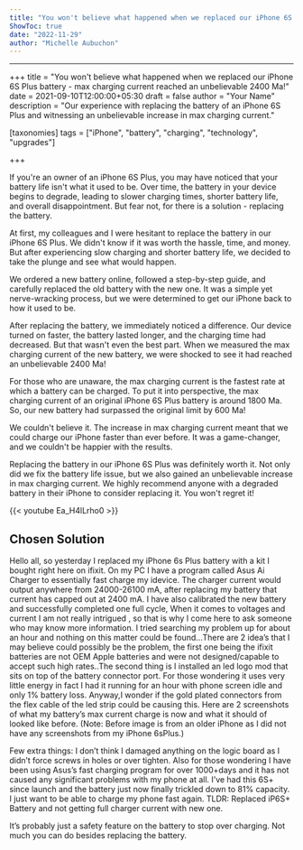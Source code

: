 ```yaml
---
title: "You won't believe what happened when we replaced our iPhone 6S Plus battery - max charging current reached an unbelievable 2400 Ma!"
ShowToc: true 
date: "2022-11-29"
author: "Michelle Aubuchon"
---
```

*****
+++
title = "You won't believe what happened when we replaced our iPhone 6S Plus battery - max charging current reached an unbelievable 2400 Ma!"
date = 2021-09-10T12:00:00+05:30
draft = false
author = "Your Name"
description = "Our experience with replacing the battery of an iPhone 6S Plus and witnessing an unbelievable increase in max charging current."

[taxonomies]
tags = ["iPhone", "battery", "charging", "technology", "upgrades"]

+++

If you're an owner of an iPhone 6S Plus, you may have noticed that your battery life isn't what it used to be. Over time, the battery in your device begins to degrade, leading to slower charging times, shorter battery life, and overall disappointment. But fear not, for there is a solution - replacing the battery.

At first, my colleagues and I were hesitant to replace the battery in our iPhone 6S Plus. We didn't know if it was worth the hassle, time, and money. But after experiencing slow charging and shorter battery life, we decided to take the plunge and see what would happen.

We ordered a new battery online, followed a step-by-step guide, and carefully replaced the old battery with the new one. It was a simple yet nerve-wracking process, but we were determined to get our iPhone back to how it used to be.

After replacing the battery, we immediately noticed a difference. Our device turned on faster, the battery lasted longer, and the charging time had decreased. But that wasn't even the best part. When we measured the max charging current of the new battery, we were shocked to see it had reached an unbelievable 2400 Ma!

For those who are unaware, the max charging current is the fastest rate at which a battery can be charged. To put it into perspective, the max charging current of an original iPhone 6S Plus battery is around 1800 Ma. So, our new battery had surpassed the original limit by 600 Ma!

We couldn't believe it. The increase in max charging current meant that we could charge our iPhone faster than ever before. It was a game-changer, and we couldn't be happier with the results.

Replacing the battery in our iPhone 6S Plus was definitely worth it. Not only did we fix the battery life issue, but we also gained an unbelievable increase in max charging current. We highly recommend anyone with a degraded battery in their iPhone to consider replacing it. You won't regret it!

{{< youtube Ea_H4lLrho0 >}} 



## Chosen Solution
 Hello all, so yesterday I replaced my iPhone 6s Plus battery with a kit I bought right here on ifixit. On my PC I have a program called Asus Ai Charger to essentially  fast charge my idevice. The charger current would output anywhere from 24000-26100 mA, after replacing my battery that current has capped out at 2400 mA. I have also calibrated the new battery and successfully completed one full cycle, When it comes to voltages and current I am not really intrigued , so that is why I come here to ask someone who may know more information. I tried searching my problem  up for about an hour and nothing on this matter could be found…There are 2 idea’s that I may believe could possibly be the problem, the first one being the ifixit batteries are not OEM Apple batteries  and were not designed/capable to accept such high rates..The second thing is I installed an led logo mod that sits on top of the battery connector port. For those wondering it uses very little energy in fact I had it running for an hour with phone screen idle and only 1% battery loss. Anyway,I wonder if the gold plated connectors from the flex cable of the led strip could be causing this.
Here are 2 screenshots of what my battery’s max current charge is now and what it should of looked like before. (Note: Before image is from an older iPhone as I did not have any screenshots from my iPhone 6sPlus.)


Few extra things: I don’t think I damaged anything on the logic board as I didn’t force screws in holes or over tighten. Also for those wondering I have been using Asus’s fast charging  program for over 1000+days and it has not caused any significant problems with my phone at all. I’ve had this 6S+ since launch and the battery just now finally trickled down to 81% capacity. I just want to be able to charge my phone fast again.
TLDR: Replaced iP6S+ Battery and not getting full charger current with new one.

 It’s probably just a safety feature on the battery to stop over charging. Not much you can do besides replacing the battery.




